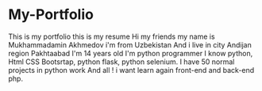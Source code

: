 # My-Portfolio
This is my portfolio
this is my resume
Hi my friends my name is Mukhammadamin Akhmedov i'm from Uzbekistan
And i live in city Andijan region Pakhtaabad
I'm 14 years old
I'm python programmer
I know python, Html CSS Bootsrtap, python flask, python selenium.
I have 50 normal projects in python work 
And all !
i want learn again front-end and back-end php. 
